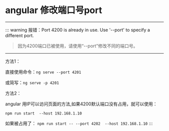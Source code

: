 # angular 修改端口号port

---
::: warning 报错：Port 4200 is already in use. Use '--port' to specify a different port.
 >因为4200端口已被使用，请使用“--port”修改不同的端口号。
 
 ---
 方法1：
 
 直接使用命令：`ng serve --port 4201`
 
 或简写：`ng serve -p 4201`
 
 方法2： 
 
 angular 用IP可以访问页面的方法,如果4200默认端口没有占用，就可以使用：
 
 `npm run start  --host 192.168.1.10`
 
 如果被占用了：
 `npm run start -- --port 4202  --host 192.168.1.10`
:::


